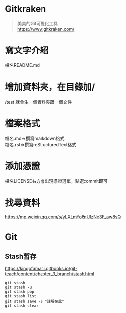# Gitkraken
>美美的Git可視化工具  
>https://www.gitkraken.com/  

# 寫文字介紹  
檔名README.md

# 增加資料夾，在目錄加/  
/test 就會生一個資料夾跟一個文件  

# 檔案格式  
檔名.md=>撰寫markdown格式  
檔名.rst=>撰寫reStructuredText格式  

# 添加憑證  
檔名LICENSE右方會出現憑證選單，點選commit即可  

# 找尋資料    
https://mp.weixin.qq.com/s/yLXLmYo6nUIzNe3F_aw8sQ  

# Git
## Stash暫存  
https://kingofamani.gitbooks.io/git-teach/content/chapter_3_branch/stash.html  
```
git stash
git stash -u
git stash pop
git stash list
git stash save -u "註解在此"
git stash clear
```
